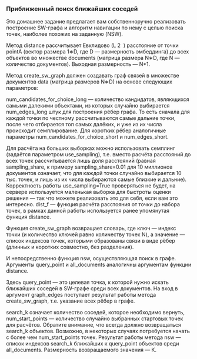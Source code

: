 ### Приближенный поиск ближайших соседей
Это домашнее задание предлагает вам собственноручно реализовать построение SW-графа и алгоритм навигации по нему с целью поиска точек, наиболее похожих на заданную (NSW).

Метод distance рассчитывает Евклидово (L 
2
​
 ) расстояние от точки pointA (вектор размера 1∗D, где D — размерность эмбеддинга) до всех объектов во множестве documents (матрица размера N∗D, где N — количество документов). Выходная размерность — N*1.

Метод create_sw_graph должен создавать граф связей в множестве документов data (матрица размеров N∗D) на основе следующих параметров:

num_candidates_for_choice_long — количество кандидатов, являющихся самыми далекими объектами, из которых случайно выбирается num_edges_long штук для построения рёбер графа. То есть сначала для каждой точки по честному рассчитываются самые дальние точки, после чего отбирается топ самых далёких, и уже из их числа происходит семплирование. Для коротких рёбер аналогичные параметры num_candidates_for_choice_short и num_edges_short.

Для расчёта на больших выборках можно использовать семплинг (задаётся параметром use_sampling), т.е. вместо расчёта расстояний до всех точек рассчитывается лишь доля расстояний (равная sampling_share, к примеру sampling_share=0.01 для 10 миллионов документов означает, что для каждой точки случайно выбирается 10 тыс. точек, и лишь из их числа выбираются самые близкие и дальние). Корректность работы use_sampling=True проверяться не будет, на сервере используется маленькая выборка для быстроты оценки решения — так что можете реализовать это для себя, если вам это интересно. dist_f — функция расчёта расстояния от точки до набора точек, в рамках данной работы используется ранее упомянутая функция distance.

Функция create_sw_graph возвращает словарь, где ключ — индекс точки (и количество ключей равно количеству точек N), а значение — список индексов точек, которыми образованы связи в виде рёбер (длинных и коротких совместно, без разделения).

И непосредственно функция nsw, осуществляющая поиск в графе. Аргументы query_point и all_documents аналогичны аргументам функции distance.

Здесь query_point — это целевая точка, к которой нужно искать ближайших соседей в SW-графе среди всех документов. На вход в аргумент graph_edges поступает результат работы метода create_sw_graph, т.е. указание всех рёбер в графе.

search_k означает количество соседей, которое необходимо вернуть, num_start_points — количество случайно выбранных стартовых точек для расчётов. Обратите внимание, что всегда должно возвращаться  search_k объектов. Возможно, в некоторых случаях потребуется начать с более чем num_start_points точек. Результат работы метода nsw — список индексов search_k ближайших к query_point объектов среди all_documents. Размерность возвращаемого значения — K.
